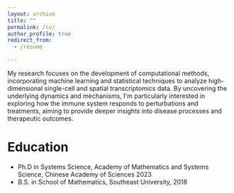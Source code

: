 ```yaml
---
layout: archive
title: ""
permalink: /cv/
author_profile: true
redirect_from:
  - /resume

---
```


My research focuses on the development of computational methods, incorporating machine learning and statistical techniques to analyze high-dimensional single-cell and spatial transcriptomics data. By uncovering the underlying dynamics and mechanisms, I'm particularly interested in exploring how the immune system responds to perturbations and treatments, aiming to provide deeper insights into disease processes and therapeutic outcomes.



Education
======
* Ph.D in Systems Science, Academy of Mathematics and Systems Science, Chinese Academy of Sciences 2023
* B.S. in School of Mathematics, Southeast University, 2018
